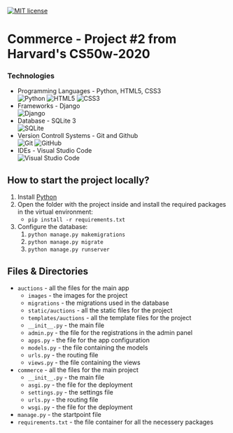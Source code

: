[![MIT license](https://img.shields.io/badge/License-MIT-blue.svg)](https://github.com/mmanchev23/commerce/blob/master/LICENSE)

# **Commerce** - Project #2 from Harvard's CS50w-2020

### **Technologies**
<ul>
    <li>
        Programming Languages - Python, HTML5, CSS3
        <br/>
        <img alt="Python" src="https://img.shields.io/badge/python-%2314354C.svg?style=for-the-badge&logo=python&logoColor=white"/>
        <img alt="HTML5" src="https://img.shields.io/badge/html5-%23E34F26.svg?style=for-the-badge&logo=html5&logoColor=white"/>
        <img alt="CSS3" src="https://img.shields.io/badge/css3-%231572B6.svg?style=for-the-badge&logo=css3&logoColor=white"/>
    </li>
    <li>
        Frameworks - Django
        <br/>
        <img alt="Django" src="https://img.shields.io/badge/django-%23092E20.svg?style=for-the-badge&logo=django&logoColor=white"/>
    </li>
    <li>
        Database - SQLite 3
        <br/>
        <img alt="SQLite" src ="https://img.shields.io/badge/sqlite-%2307405e.svg?style=for-the-badge&logo=sqlite&logoColor=white"/>
    </li>
    <li>
        Version Controll Systems - Git and Github
        <br/>
        <img alt="Git" src="https://img.shields.io/badge/git-%23F05033.svg?style=for-the-badge&logo=git&logoColor=white"/>
        <img alt="GitHub" src="https://img.shields.io/badge/github-%23121011.svg?style=for-the-badge&logo=github&logoColor=white"/>
    </li>
    <li>
        IDEs - Visual Studio Code
        <br/>
        <img alt="Visual Studio Code" src="https://img.shields.io/badge/VisualStudioCode-0078d7.svg?style=for-the-badge&logo=visual-studio-code&logoColor=white"/>
    </li>
</ul>

## **How to start the project locally?**
1. Install [Python](https://www.python.org/downloads/)
2. Open the folder with the project inside and install the required packages in the virtual environment:
   - `pip install -r requirements.txt`
3. Configure the database:
   1. `python manage.py makemigrations`
   2. `python manage.py migrate`
   3. `python manage.py runserver`

## **Files & Directories**
- `auctions` - all the files for the main app
  - `images` - the images for the project
  - `migrations` - the migrations used in the database
  - `static/auctions` - all the static files for the project
  - `templates/auctions` - all the template files for the project
  - `__init__.py` - the main file
  - `admin.py` - the file for the registrations in the admin panel
  - `apps.py` - the file for the app configuration
  - `models.py` - the file containing the models
  - `urls.py` - the routing file
  - `views.py` - the file containing the views
- `commerce` - all the files for the main project
  - `__init__.py` - the main file
  - `asgi.py` - the file for the deployment
  - `settings.py` - the settings file
  - `urls.py` - the routing file
  - `wsgi.py` - the file for the deployment
- `manage.py` - the startpoint file
- `requirements.txt` - the file container for all the necessery packages

